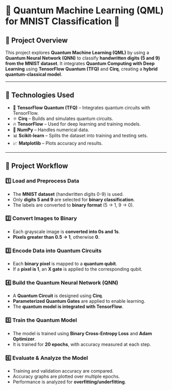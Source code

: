 # 📌 Quantum Machine Learning (QML) for MNIST Classification 🚀  

## 📖 Project Overview  
This project explores **Quantum Machine Learning (QML)** by using a **Quantum Neural Network (QNN)** to classify **handwritten digits (5 and 9) from the MNIST dataset**. It integrates **Quantum Computing with Deep Learning** using **TensorFlow Quantum (TFQ)** and **Cirq**, creating a **hybrid quantum-classical model**.  

---

## 📌 Technologies Used  
- 🧠 **TensorFlow Quantum (TFQ)** – Integrates quantum circuits with TensorFlow.  
- ⚛️ **Cirq** – Builds and simulates quantum circuits.  
- 🔥 **TensorFlow** – Used for deep learning and training models.  
- 🔢 **NumPy** – Handles numerical data.  
- 📊 **Scikit-learn** – Splits the dataset into training and testing sets.  
- 📈 **Matplotlib** – Plots accuracy and results.  

---

## 📌 Project Workflow  

### 1️⃣ Load and Preprocess Data  
- The **MNIST dataset** (handwritten digits 0-9) is used.  
- Only **digits 5 and 9** are selected for **binary classification**.  
- The labels are converted to **binary format** (5 → 1, 9 → 0).  

### 2️⃣ Convert Images to Binary  
- Each grayscale image is **converted into 0s and 1s**.  
- **Pixels greater than 0.5 → 1**, otherwise **0**.  

### 3️⃣ Encode Data into Quantum Circuits  
- Each **binary pixel** is mapped to a **quantum qubit**.  
- If a **pixel is 1**, an **X gate** is applied to the corresponding qubit.  

### 4️⃣ Build the Quantum Neural Network (QNN)  
- A **Quantum Circuit** is designed using **Cirq**.  
- **Parameterized Quantum Gates** are applied to enable learning.  
- The **quantum model is integrated with TensorFlow**.  

### 5️⃣ Train the Quantum Model  
- The model is trained using **Binary Cross-Entropy Loss** and **Adam Optimizer**.  
- It is trained for **20 epochs**, with accuracy measured at each step.  

### 6️⃣ Evaluate & Analyze the Model  
- Training and validation accuracy are compared.  
- Accuracy graphs are plotted over multiple epochs.  
- Performance is analyzed for **overfitting/underfitting**.  
 
